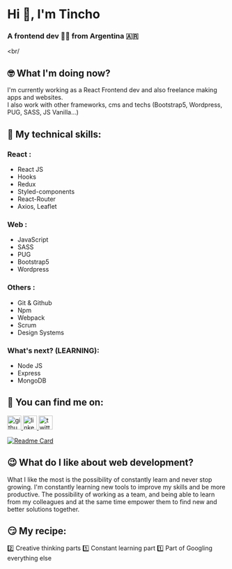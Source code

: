 # Hi 👋, I'm Tincho
### A frontend dev 👨‍💻 from Argentina 🇦🇷
<br/

## 🤓 What I'm doing now?
I'm currently working as a React Frontend dev and also freelance making apps and websites. <br/>I also work with other frameworks, cms and techs (Bootstrap5, Wordpress, PUG, SASS, JS Vanilla...)

## 🤖 My technical skills:

### React :
- React JS 
- Hooks
- Redux
- Styled-components
- React-Router
- Axios, Leaflet

### Web : 
- JavaScript
- SASS
- PUG
- Bootstrap5
- Wordpress

### Others :
- Git & Github
- Npm
- Webpack
- Scrum
- Design Systems

### What's next? (LEARNING):
- Node JS
- Express
- MongoDB

## 🤟 You can find me on:
  <a href="https://github.com/dosunounodev" target="blank">
    <img src='https://cdn.jsdelivr.net/npm/simple-icons@3.0.1/icons/github.svg' alt='github' height='32'/> 
  </a>
  
  <a href="https://www.linkedin.com/in/dosunounodev" target="blank">
    <img src='https://cdn.jsdelivr.net/npm/simple-icons@3.0.1/icons/linkedin.svg' alt='linkedin' height='32'> 
  </a>
  
  <a href="https://twitter.com/dosunounodev" target="blank">
    <img src='https://cdn.jsdelivr.net/npm/simple-icons@3.0.1/icons/twitter.svg' alt='twitter' alt='twitter' height='32'> 
  </a>
</p>

[![Readme Card](https://github-readme-stats.vercel.app/api/top-langs/?username=dosunounodev&repo=dosunounodev&layout=compact)](https://github.com/dosunounodev/dosunounodev) 

## 😉 What do I like about web development?
What I like the most is the possibility of constantly learn and never stop growing.
I'm constantly learning new tools to improve my skills and be more productive.
The possibility of working as a team, and being able to learn from my colleagues and at the same time empower them to find new and better solutions together.

## 😏 My recipe:
2️⃣ Creative thinking parts
1️⃣ Constant learning part
1️⃣ Part of Googling everything else 
